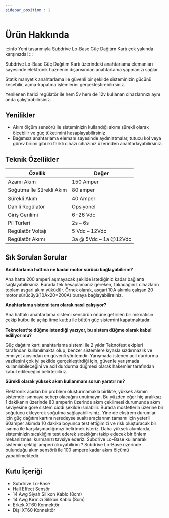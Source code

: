 ```yaml
---
sidebar_position : 1
---
```


# Ürün Hakkında

:::info
Yeni tasarımıyla Subdrive Lo-Base Güç Dağıtım Kartı çok yakında karşınızda!
:::

Subdrive Lo-Base Güç Dağıtım Kartı üzerindeki anahtarlama elemanları sayesinde elektronik haznenin dışarısından anahtarlama yapmanızı sağlar.

Statik manyetik anahtarlama ile güvenli bir şekilde sisteminizin gücünü kesebilir, açma-kapatma işlemlerini gerçekleştirebilirsiniz.

Yenilenen harici regülatör ile hem 5v hem de 12v kullanan cihazlarınızı aynı anda çalıştırabilirsiniz.

## Yenilikler 
- Akım ölçüm sensörü ile sisteminizin kullandığı akımı sürekli olarak ölçebilir ve güç tüketimini hesaplayabilirsiniz
- Bağımsız anahtarlama elemanı sayesinde aydınlatmalar, tutucu kol veya görev birimi gibi  iki farklı cihazı cihazınız üzerinden anahtarlayabilirsiniz.

## Teknik Özellikler

| Özellik                  | Değer                 |
|--------------------------|-----------------------|
| Azami Akım               | 150 Amper             |
| Soğutma İle Sürekli Akım | 80 amper              |
| Sürekli Akım             | 40 Amper              |
| Dahili Regülatör         | Opsiyonel             |
| Giriş Gerilimi           | 6-26 Vdc              |
| Pil Türleri              | 2s – 6s               |
| Regülatör Voltajı        | 5 Vdc – 12Vdc         |
| Regülatör Akımı          | 3a @ 5Vdc – 1a @12Vdc |

## Sık Sorulan Sorular
**Anahtarlama hattına ne kadar motor sürücü bağlayabilirim?**

Ana hatta 200 amperi aşmayacak şekilde istediğiniz kadar bağlantı sağlayabilirsiniz. Burada tek hesaplamanız gereken, takacağınız cihazların toplam asgari akım yüküdür. Örnek olarak, asgari 10A akımla çalışan 20 motor sürücüyü(10Ax20=200A) buraya bağlayabilirsiniz.

**Anahtarlama sistemi tam olarak nasıl çalışıyor?**

Ana hattaki anahtarlama sistemi sensörün önüne getirilen bir mıknatısın çekip kutbu ile açılıp itme kutbu ile bütün güç sistemini kapatmaktadır.

**Teknofest’te düğme istendiği yazıyor, bu sistem düğme olarak kabul ediliyor mu?**

Güç dağıtım kartı anahtarlama sistemi ile 2 yıldır Teknofest ekipleri tarafından kullanılmakta olup, benzer sistemlere kıyasla sızdırmazlık ve emniyet açısından en güvenli yöntemdir. Yarışmada istenen acil durdurma vazifesini çok iyi şekilde gerçekleştirdiği için, güvenle yarışmada kullanılabileceğini ve acil durdurma düğmesi olarak hakemler tarafından kabul edileceğini belirtebiliriz.

**Sürekli olarak yüksek akım kullanmam sorun yaratır mı?**

Elektronik açıdan bir problem oluşturmamakla birlikte, yüksek akımın sistemde ısınmaya sebep olacağını unutmayın. Bu yüzden eğer hiç aralıksız 1 dakikanın üzerinde 80 amperin üzerinde akım çekilmesi durumunda akım seviyesine göre sistem ciddi şekilde ısınabilir. Burada mosfetlerin üzerine bir soğutucu ekleyerek soğutma sağlayabilirsiniz. Yine de ekstrem durumlar için  güç dağıtım kartını neredeyse sualtı araçlarının tamamı için yeterli 60amper akımda 10 dakika boyunca test ettiğimizi ve risk oluşturacak bir ısınma ile karşılaşmadığımızı belirtmek isteriz. Daha yüksek akımlarda, sisteminizin sıcaklığını test ederek sıcaklığını takip edecek bir önlem mekanizması kurmanızı tavsiye ederiz.
Subdrive Lo-Base kullanarak sistemin çektiği amperi okuyabilirim ?
Subdrive Lo-Base üzerinde bulunduğu akım sensörü ile 100 ampere kadar akım ölçümü yapabilmektedir.

## Kutu İçeriği
- Subdrive Lo-Base
- Hall Effect Sensör
- 14 Awg Siyah Silikon Kablo (8cm)
- 14 Awg Kırmızı Silikon Kablo (8cm)
- Erkek XT60 Konnektör
- Dişi XT60 Konnektör